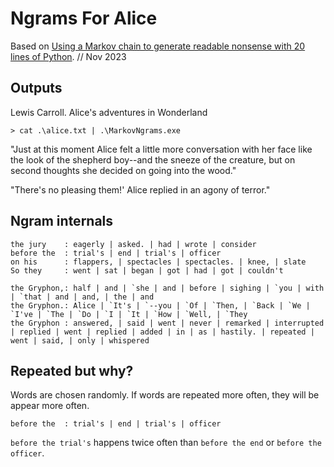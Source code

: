 # Ngrams For Alice

Based on [Using a Markov chain to generate readable nonsense with 20 lines of Python](https://benhoyt.com/writings/markov-chain/). // Nov 2023

## Outputs

Lewis Carroll. Alice's adventures in Wonderland

```shell
> cat .\alice.txt | .\MarkovNgrams.exe
```

"Just at this moment Alice felt a little more conversation with her face like the look of the shepherd boy--and the sneeze of the creature, but on second thoughts she decided on going into the wood."

"There's no pleasing them!'   Alice replied in an agony of terror."

## Ngram internals

```text
the jury    : eagerly | asked. | had | wrote | consider
before the  : trial's | end | trial's | officer
on his      : flappers, | spectacles | spectacles. | knee, | slate
So they     : went | sat | began | got | had | got | couldn't

the Gryphon,: half | and | `she | and | before | sighing | `you | with | `that | and | and, | the | and
the Gryphon.: Alice | `It's | `--you | `Of | `Then, | `Back | `We | `I've | `The | `Do | `I | `It | `How | `Well, | `They
the Gryphon : answered, | said | went | never | remarked | interrupted | replied | went | replied | added | in | as | hastily. | repeated | went | said, | only | whispered
```

## Repeated but why?

Words are chosen randomly. If words are repeated more often, they will be appear more often.

```text
before the  : trial's | end | trial's | officer
```

`before the trial's` happens twice often than `before the end` or `before the officer`.
